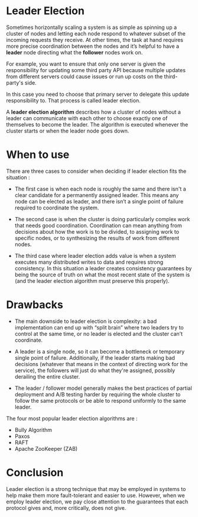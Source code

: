 # Leader Election

Sometimes horizontally scaling a system is as simple as spinning up a cluster of nodes and letting each node respond to whatever subset of the incoming requests they receive. At other times, the task at hand requires more precise coordination between the nodes and it’s helpful to have a **leader** node directing what the **follower** nodes work on.

For example, you want to ensure that only one server is given the responsibility for updating some third party API because multiple updates from different servers could cause issues or run up costs on the third-party's side.

In this case you need to choose that primary server to delegate this update responsibility to.  That process is called leader election.  

A **leader election algorithm** describes how a cluster of nodes without a leader can communicate with each other to choose exactly one of themselves to become the leader. The algorithm is executed whenever the cluster starts or when the leader node goes down.

# When to use

There are three cases to consider when deciding if leader election fits the situation :

* The first case is when each node is roughly the same and there isn't a clear candidate for a permanently assigned leader. This means any node can be elected as leader, and there isn’t a single point of failure required to coordinate the system.

* The second case is when the cluster is doing particularly complex work that needs good coordination. Coordination can mean anything from decisions about how the work is to be divided, to assigning work to specific nodes, or to synthesizing the results of work from different nodes.

* The third case where leader election adds value is when a system executes many distributed writes to data and requires strong consistency. In this situation a leader creates consistency guarantees by being the source of truth on what the most recent state of the system is (and the leader election algorithm must preserve this properly).

# Drawbacks

* The main downside to leader election is complexity: a bad implementation can end up with “split brain” where two leaders try to control at the same time, or no leader is elected and the cluster can’t coordinate.

* A leader is a single node, so it can become a bottleneck or temporary single point of failure. Additionally, if the leader starts making bad decisions (whatever that means in the context of directing work for the service), the followers will just do what they're assigned, possibly derailing the entire cluster.

* The leader / follower model generally makes the best practices of partial deployment and A/B testing harder by requiring the whole cluster to follow the same protocols or be able to respond uniformly to the same leader.

The four most popular leader election algorithms are :

* Bully Algorithm
* Paxos
* RAFT
* Apache ZooKeeper (ZAB)

# Conclusion

Leader election is a strong technique that may be employed in systems to help make them more fault-tolerant and easier to use. However, when we employ leader election, we pay close attention to the guarantees that each protocol gives and, more critically, does not give.

